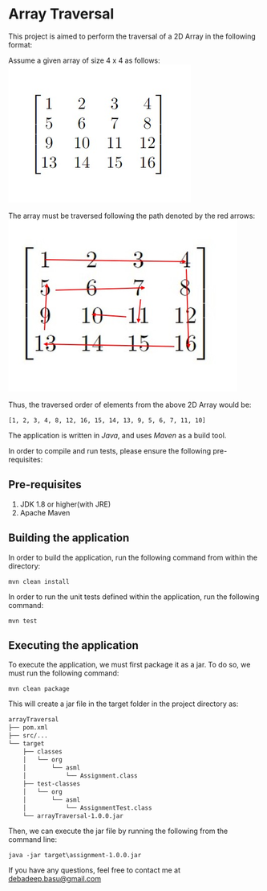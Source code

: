 # Array Traversal

This project is aimed to perform the traversal of a 2D Array in the following format: 

Assume a given array of size 4 x 4 as follows: <br>
![array](mat.jpg)
<br>

The array must be traversed following the path denoted by the red arrows: <br>
![traversal](mat_traverse.jpg)
<br>

Thus, the traversed order of elements from the above 2D Array would be:
```
[1, 2, 3, 4, 8, 12, 16, 15, 14, 13, 9, 5, 6, 7, 11, 10]
```

The application is written in *Java*, and uses *Maven* as a build tool.

In order to compile and run tests, please ensure the following pre-requisites:
## Pre-requisites

1. JDK 1.8 or higher(with JRE)
2. Apache Maven 

## Building the application
In order to build the application, run the following command from within the directory:
```
mvn clean install
```
In order to run the unit tests defined within the application, run the following command:
```
mvn test
```

## Executing the application
To execute the application, we must first package it as a jar. To do so, we must run the following command:
```
mvn clean package
```

This will create a jar file in the target folder in the project directory as:
```
arrayTraversal
├── pom.xml
├── src/...
└── target
    ├── classes
    │   └── org
    │       └── asml
    │           └── Assignment.class
    ├── test-classes
    │   └── org
    │       └── asml
    │           └── AssignmentTest.class
    └── arrayTraversal-1.0.0.jar
```
Then, we can execute the jar file by running the following from the command line:
```
java -jar target\assignment-1.0.0.jar
```

If you have any questions, feel free to contact me at [debadeep.basu@gmail.com](mailto:debadeep.basu@gmail.com)
